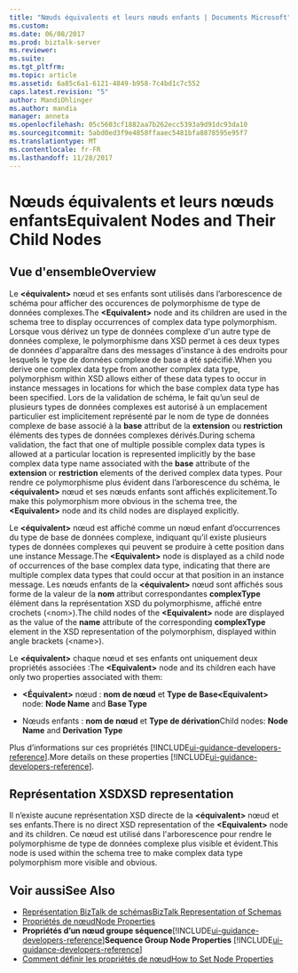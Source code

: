 ```yaml
---
title: "Nœuds équivalents et leurs nœuds enfants | Documents Microsoft"
ms.custom: 
ms.date: 06/08/2017
ms.prod: biztalk-server
ms.reviewer: 
ms.suite: 
ms.tgt_pltfrm: 
ms.topic: article
ms.assetid: 6a85c6a1-6121-4849-b958-7c4bd1c7c552
caps.latest.revision: "5"
author: MandiOhlinger
ms.author: mandia
manager: anneta
ms.openlocfilehash: 05c5603cf1882aa7b262ecc5393a9d91dc93da10
ms.sourcegitcommit: 5abd0ed3f9e4858ffaaec5481bfa8878595e95f7
ms.translationtype: MT
ms.contentlocale: fr-FR
ms.lasthandoff: 11/28/2017
---
```

# <a name="equivalent-nodes-and-their-child-nodes"></a><span data-ttu-id="c0411-102">Nœuds équivalents et leurs nœuds enfants</span><span class="sxs-lookup"><span data-stu-id="c0411-102">Equivalent Nodes and Their Child Nodes</span></span>

## <a name="overview"></a><span data-ttu-id="c0411-103">Vue d'ensemble</span><span class="sxs-lookup"><span data-stu-id="c0411-103">Overview</span></span>
<span data-ttu-id="c0411-104">Le  **\<équivalent\>**  nœud et ses enfants sont utilisés dans l’arborescence de schéma pour afficher des occurences de polymorphisme de type de données complexes.</span><span class="sxs-lookup"><span data-stu-id="c0411-104">The **\<Equivalent\>** node and its children are used in the schema tree to display occurrences of complex data type polymorphism.</span></span> <span data-ttu-id="c0411-105">Lorsque vous dérivez un type de données complexe d'un autre type de données complexe, le polymorphisme dans XSD permet à ces deux types de données d'apparaître dans des messages d'instance à des endroits pour lesquels le type de données complexe de base a été spécifié.</span><span class="sxs-lookup"><span data-stu-id="c0411-105">When you derive one complex data type from another complex data type, polymorphism within XSD allows either of these data types to occur in instance messages in locations for which the base complex data type has been specified.</span></span> <span data-ttu-id="c0411-106">Lors de la validation de schéma, le fait qu’un seul de plusieurs types de données complexes est autorisé à un emplacement particulier est implicitement représenté par le nom de type de données complexe de base associé à la **base** attribut de la **extension** ou **restriction** éléments des types de données complexes dérivés.</span><span class="sxs-lookup"><span data-stu-id="c0411-106">During schema validation, the fact that one of multiple possible complex data types is allowed at a particular location is represented implicitly by the base complex data type name associated with the **base** attribute of the **extension** or **restriction** elements of the derived complex data types.</span></span> <span data-ttu-id="c0411-107">Pour rendre ce polymorphisme plus évident dans l’arborescence du schéma, le  **\<équivalent\>**  nœud et ses nœuds enfants sont affichés explicitement.</span><span class="sxs-lookup"><span data-stu-id="c0411-107">To make this polymorphism more obvious in the schema tree, the **\<Equivalent\>** node and its child nodes are displayed explicitly.</span></span>  
  
 <span data-ttu-id="c0411-108">Le  **\<équivalent\>**  nœud est affiché comme un nœud enfant d’occurrences du type de base de données complexe, indiquant qu’il existe plusieurs types de données complexes qui peuvent se produire à cette position dans une instance Message.</span><span class="sxs-lookup"><span data-stu-id="c0411-108">The **\<Equivalent\>** node is displayed as a child node of occurrences of the base complex data type, indicating that there are multiple complex data types that could occur at that position in an instance message.</span></span> <span data-ttu-id="c0411-109">Les nœuds enfants de la  **\<équivalent\>**  nœud sont affichés sous forme de la valeur de la **nom** attribut correspondantes **complexType** élément dans la représentation XSD du polymorphisme, affiché entre crochets (\<nom\>).</span><span class="sxs-lookup"><span data-stu-id="c0411-109">The child nodes of the **\<Equivalent\>** node are displayed as the value of the **name** attribute of the corresponding **complexType** element in the XSD representation of the polymorphism, displayed within angle brackets (\<name\>).</span></span>  
  
 <span data-ttu-id="c0411-110">Le  **\<équivalent\>**  chaque nœud et ses enfants ont uniquement deux propriétés associées :</span><span class="sxs-lookup"><span data-stu-id="c0411-110">The **\<Equivalent\>** node and its children each have only two properties associated with them:</span></span>  
  
-   <span data-ttu-id="c0411-111">**\<Équivalent\>**  nœud : **nom de nœud** et **Type de Base**</span><span class="sxs-lookup"><span data-stu-id="c0411-111">**\<Equivalent\>** node: **Node Name** and **Base Type**</span></span>
  
-   <span data-ttu-id="c0411-112">Nœuds enfants : **nom de nœud** et **Type de dérivation**</span><span class="sxs-lookup"><span data-stu-id="c0411-112">Child nodes: **Node Name** and **Derivation Type**</span></span>

<span data-ttu-id="c0411-113">Plus d’informations sur ces propriétés [!INCLUDE[ui-guidance-developers-reference](../includes/ui-guidance-developers-reference.md)].</span><span class="sxs-lookup"><span data-stu-id="c0411-113">More details on these properties [!INCLUDE[ui-guidance-developers-reference](../includes/ui-guidance-developers-reference.md)].</span></span>
  
## <a name="xsd-representation"></a><span data-ttu-id="c0411-114">Représentation XSD</span><span class="sxs-lookup"><span data-stu-id="c0411-114">XSD representation</span></span>  
 <span data-ttu-id="c0411-115">Il n’existe aucune représentation XSD directe de la  **\<équivalent\>**  nœud et ses enfants.</span><span class="sxs-lookup"><span data-stu-id="c0411-115">There is no direct XSD representation of the **\<Equivalent\>** node and its children.</span></span> <span data-ttu-id="c0411-116">Ce nœud est utilisé dans l'arborescence pour rendre le polymorphisme de type de données complexe plus visible et évident.</span><span class="sxs-lookup"><span data-stu-id="c0411-116">This node is used within the schema tree to make complex data type polymorphism more visible and obvious.</span></span>  
  
## <a name="see-also"></a><span data-ttu-id="c0411-117">Voir aussi</span><span class="sxs-lookup"><span data-stu-id="c0411-117">See Also</span></span>  
-  [<span data-ttu-id="c0411-118">Représentation BizTalk de schémas</span><span class="sxs-lookup"><span data-stu-id="c0411-118">BizTalk Representation of Schemas</span></span>](../core/biztalk-representation-of-schemas.md)   
-  [<span data-ttu-id="c0411-119">Propriétés de nœud</span><span class="sxs-lookup"><span data-stu-id="c0411-119">Node Properties</span></span>](../core/node-properties.md)   
-  <span data-ttu-id="c0411-120">**Propriétés d’un nœud groupe séquence**[!INCLUDE[ui-guidance-developers-reference](../includes/ui-guidance-developers-reference.md)]</span><span class="sxs-lookup"><span data-stu-id="c0411-120">**Sequence Group Node Properties** [!INCLUDE[ui-guidance-developers-reference](../includes/ui-guidance-developers-reference.md)]</span></span>  
-  [<span data-ttu-id="c0411-121">Comment définir les propriétés de nœud</span><span class="sxs-lookup"><span data-stu-id="c0411-121">How to Set Node Properties</span></span>](../core/how-to-set-node-properties.md)